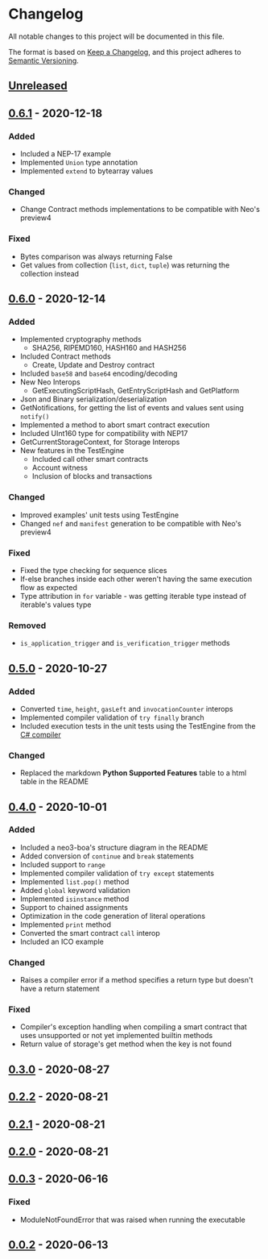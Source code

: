 # Changelog
All notable changes to this project will be documented in this file.

The format is based on [Keep a Changelog](https://keepachangelog.com/en/1.0.0/),
and this project adheres to [Semantic Versioning](https://semver.org/spec/v2.0.0.html).

## [Unreleased]


## [0.6.1] - 2020-12-18
### Added
- Included a NEP-17 example
- Implemented ``Union`` type annotation
- Implemented ``extend`` to bytearray values
  

### Changed
- Change Contract methods implementations to be compatible with Neo's preview4


### Fixed
- Bytes comparison was always returning False
- Get values from collection (``list``, ``dict``, ``tuple``) was returning the collection instead


## [0.6.0] - 2020-12-14
### Added
- Implemented cryptography methods
  - SHA256, RIPEMD160, HASH160 and HASH256
- Included Contract methods
  - Create, Update and Destroy contract
- Included ``base58`` and ``base64`` encoding/decoding
- New Neo Interops
  - GetExecutingScriptHash, GetEntryScriptHash and GetPlatform
- Json and Binary serialization/deserialization
- GetNotifications, for getting the list of events and values sent using ``notify()``
- Implemented a method to abort smart contract execution
- Included UInt160 type for compatibility with NEP17
- GetCurrentStorageContext, for Storage Interops
- New features in the TestEngine
  - Included call other smart contracts
  - Account witness
  - Inclusion of blocks and transactions
  

### Changed
- Improved examples' unit tests using TestEngine
- Changed ``nef`` and ``manifest`` generation to be compatible with Neo's preview4


### Fixed
- Fixed the type checking for sequence slices
- If-else branches inside each other weren't having the same execution flow as expected
- Type attribution in ``for`` variable - was getting iterable type instead of iterable's values type


### Removed
- ``is_application_trigger`` and ``is_verification_trigger`` methods


## [0.5.0] - 2020-10-27
### Added
- Converted `time`, `height`, `gasLeft` and `invocationCounter` interops
- Implemented compiler validation of `try finally` branch
- Included execution tests in the unit tests using the TestEngine from the [C# compiler](https://github.com/neo-project/neo-devpack-dotnet)

### Changed
- Replaced the markdown **Python Supported Features** table to a html table in the README


## [0.4.0] - 2020-10-01
### Added
- Included a neo3-boa's structure diagram in the README
- Added conversion of `continue` and `break` statements
- Included support to `range`
- Implemented compiler validation of `try except` statements
- Implemented `list.pop()` method
- Added `global` keyword validation
- Implemented `isinstance` method
- Support to chained assignments
- Optimization in the code generation of literal operations
- Implemented `print` method
- Converted the smart contract `call` interop
- Included an ICO example

### Changed
- Raises a compiler error if a method specifies a return type but doesn't have a return statement

### Fixed
- Compiler's exception handling when compiling a smart contract that uses unsupported or not yet implemented builtin methods
- Return value of storage's get method when the key is not found

## [0.3.0] - 2020-08-27

## [0.2.2] - 2020-08-21

## [0.2.1] - 2020-08-21

## [0.2.0] - 2020-08-21

## [0.0.3] - 2020-06-16
### Fixed
- ModuleNotFoundError that was raised when running the executable

## [0.0.2] - 2020-06-13


[Unreleased]: https://github.com/CityOfZion/neo3-boa/compare/v0.6.1...HEAD
[0.6.1]: https://github.com/CityOfZion/neo3-boa/compare/v0.6.0...v0.6.1
[0.6.0]: https://github.com/CityOfZion/neo3-boa/compare/v0.5.0...v0.6.0
[0.5.0]: https://github.com/CityOfZion/neo3-boa/compare/v0.4.0...v0.5.0
[0.4.0]: https://github.com/CityOfZion/neo3-boa/compare/v0.3.0...v0.4.0
[0.3.0]: https://github.com/CityOfZion/neo3-boa/compare/v0.2.2...v0.3.0
[0.2.2]: https://github.com/CityOfZion/neo3-boa/compare/v0.2.1...v0.2.2
[0.2.1]: https://github.com/CityOfZion/neo3-boa/compare/v0.2.0...v0.2.1
[0.2.0]: https://github.com/CityOfZion/neo3-boa/compare/v0.0.3...v0.2.0
[0.0.3]: https://github.com/CityOfZion/neo3-boa/compare/v0.0.2...v0.0.3
[0.0.2]: https://github.com/CityOfZion/neo3-boa/releases/tag/v0.0.2
